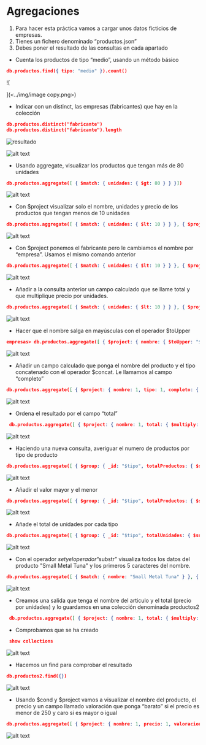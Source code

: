 # Agregaciones

1. Para hacer esta práctica vamos a cargar unos datos ficticios de empresas.
2. Tienes un fichero denominado “productos.json”
3. Debes poner el resultado de las consultas en cada apartado

- Cuenta los productos de tipo “medio”, usando un método básico
```JSON 
db.productos.find({ tipo: "medio" }).count()
```
![
    
](<../img/image copy.png>)

- Indicar con un distinct, las empresas (fabricantes) que hay en la colección
```JSON 
db.productos.distinct("fabricante")
db.productos.distinct("fabricante").length
```
![resultado](<../img/image copy 2.png>)

![alt text](<../img/image copy 3.png>)

- Usando aggregate, visualizar los productos que tengan más de 80 unidades
```JSON 
db.productos.aggregate([ { $match: { unidades: { $gt: 80 } } }])

```
![alt text](<../img/Captura de pantalla 2025-03-18 222330.png>)
- Con $project visualizar solo el nombre, unidades y precio de los productos que tengan menos de 10 unidades
```JSON 
db.productos.aggregate([ { $match: { unidades: { $lt: 10 } } }, { $project: { nombre: 1, unidades: 1, precio: 1, _id: 0 } }] )
```
![alt text](<../img/Captura de pantalla 2025-03-18 222540.png>)


- Con $project ponemos el fabricante pero le cambiamos el nombre por “empresa”. Usamos el mismo comando anterior
```JSON 
db.productos.aggregate([ { $match: { unidades: { $lt: 10 } } }, { $project: { nombre: 1, unidades: 1, precio: 1, empresa: "$fabricante", _id: 0 } }] )
```
![alt text](<../img/Captura de pantalla 2025-03-18 223034.png>)

- Añadir a la consulta anterior un campo calculado que se llame total y que multiplique precio por unidades.
```JSON 
db.productos.aggregate([ { $match: { unidades: { $lt: 10 } } }, { $project: { nombre: 1, unidades: 1, precio: 1, empresa: "$fabricante", total: { $multiply: ["$precio", "$unidades"] }, _id: 0 } }] )
```
![alt text](../img/1.png)

- Hacer que el nombre salga en mayúsculas con el operador $toUpper
```JSON 
empresas> db.productos.aggregate([ { $project: { nombre: { $toUpper: "$nombre" }, unidades: 1, precio: 1, _id: 0 } }] )
```
![alt text](../img/2.png)

- Añadir un campo calculado que ponga el nombre del producto y el tipo concatenado con el operador $concat. Le llamamos al campo “completo”
```JSON 
db.productos.aggregate([ { $project: { nombre: 1, tipo: 1, completo: { $concat: ["$nombre", " - ", "$tipo"] }, _id: 0 } }] 
```
![alt text](../img/3.png)

- Ordena el resultado por el campo “total”
```JSON 
 db.productos.aggregate([ { $project: { nombre: 1, total: { $multiply: ["$precio", "$unidades"] }, _id: 0 } }, { $sort: { total: -1 } }] )
```
![alt text](../img/4.png)

- Haciendo una nueva consulta, averiguar el numero de productos por tipo de producto
```JSON 
db.productos.aggregate([ { $group: { _id: "$tipo", totalProductos: { $sum: 1 } } }] )
```
![alt text](../img/5.png)

- Añadir el valor mayor y el menor
```JSON 
db.productos.aggregate([ { $group: { _id: "$tipo", totalProductos: { $sum: 1 }, maxPrecio: { $max: "$precio" }, minPrecio: { $min: "$precio" } } }] )
```
![alt text](../img/6.png)

- Añade el total de unidades por cada tipo
```JSON 
db.productos.aggregate([ { $group: { _id: "$tipo", totalUnidades: { $sum: "$unidades" } } }] )
```
![alt text](../img/7.png)

- Con el operador $set y el operador “$substr” visualiza todos los datos del producto "Small Metal Tuna" y los primeros 5 caracteres del nombre.
```JSON 
db.productos.aggregate([ { $match: { nombre: "Small Metal Tuna" } }, { $set: { nombreCorto: { $substr: ["$nombre", 0, 5]}} } ])
```
![alt text](../img/8.png)

- Creamos una salida que tenga el nombre del articulo y el total (precio por unidades) y lo guardamos en una colección denominada productos2
```JSON 
 db.productos.aggregate([ { $project: { nombre: 1, total: { $multiply: ["$precio", "$unidades"] }, _id: 0 } }, { $out: "productos2" }] )
```


- Comprobamos que se ha creado
```JSON 
 show collections
```
![alt text](../img/9.png)

- Hacemos un find para comprobar el resultado
```JSON 
db.productos2.find({})
```
![alt text](../img/10.png)

- Usando $cond y $project vamos a visualizar el nombre del producto, el precio y un campo llamado valoración que ponga “barato” si el precio es menor de 
250 y caro si es mayor o igual

```JSON 
db.productos.aggregate([ { $project: { nombre: 1, precio: 1, valoracion: { $cond: { if: { $lt: ["$precio", 250] }, then: "barato", else: "caro" } }, _id: 0 } }] )
```
![alt text](../img/11.png)